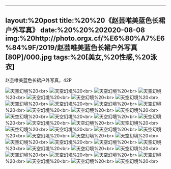 ﻿---
layout:%20post
title:%20%20《赵芸唯美蓝色长裙户外写真》
date:%20%20%202020-08-08
img:%20http://photo.orgx.cf/%E6%80%A7%E6%84%9F/2019/赵芸唯美蓝色长裙户外写真[80P]/000.jpg
tags:%20[美女,%20性感,%20泳衣]
---

赵芸唯美蓝色长裙户外写真，42P

![天空幻境](http://photo.orgx.cf/%E6%80%A7%E6%84%9F/2019/赵芸唯美蓝色长裙户外写真[80P]/001.jpg%20''天空幻境'')%20<br>
![天空幻境](http://photo.orgx.cf/%E6%80%A7%E6%84%9F/2019/赵芸唯美蓝色长裙户外写真[80P]/002.jpg%20''天空幻境'')%20<br>
![天空幻境](http://photo.orgx.cf/%E6%80%A7%E6%84%9F/2019/赵芸唯美蓝色长裙户外写真[80P]/003.jpg%20''天空幻境'')%20<br>
![天空幻境](http://photo.orgx.cf/%E6%80%A7%E6%84%9F/2019/赵芸唯美蓝色长裙户外写真[80P]/004.jpg%20''天空幻境'')%20<br>
![天空幻境](http://photo.orgx.cf/%E6%80%A7%E6%84%9F/2019/赵芸唯美蓝色长裙户外写真[80P]/005.jpg%20''天空幻境'')%20<br>
![天空幻境](http://photo.orgx.cf/%E6%80%A7%E6%84%9F/2019/赵芸唯美蓝色长裙户外写真[80P]/006.jpg%20''天空幻境'')%20<br>
![天空幻境](http://photo.orgx.cf/%E6%80%A7%E6%84%9F/2019/赵芸唯美蓝色长裙户外写真[80P]/007.jpg%20''天空幻境'')%20<br>
![天空幻境](http://photo.orgx.cf/%E6%80%A7%E6%84%9F/2019/赵芸唯美蓝色长裙户外写真[80P]/008.jpg%20''天空幻境'')%20<br>
![天空幻境](http://photo.orgx.cf/%E6%80%A7%E6%84%9F/2019/赵芸唯美蓝色长裙户外写真[80P]/009.jpg%20''天空幻境'')%20<br>
![天空幻境](http://photo.orgx.cf/%E6%80%A7%E6%84%9F/2019/赵芸唯美蓝色长裙户外写真[80P]/010.jpg%20''天空幻境'')%20<br>
![天空幻境](http://photo.orgx.cf/%E6%80%A7%E6%84%9F/2019/赵芸唯美蓝色长裙户外写真[80P]/011.jpg%20''天空幻境'')%20<br>
![天空幻境](http://photo.orgx.cf/%E6%80%A7%E6%84%9F/2019/赵芸唯美蓝色长裙户外写真[80P]/012.jpg%20''天空幻境'')%20<br>
![天空幻境](http://photo.orgx.cf/%E6%80%A7%E6%84%9F/2019/赵芸唯美蓝色长裙户外写真[80P]/013.jpg%20''天空幻境'')%20<br>
![天空幻境](http://photo.orgx.cf/%E6%80%A7%E6%84%9F/2019/赵芸唯美蓝色长裙户外写真[80P]/014.jpg%20''天空幻境'')%20<br>
![天空幻境](http://photo.orgx.cf/%E6%80%A7%E6%84%9F/2019/赵芸唯美蓝色长裙户外写真[80P]/015.jpg%20''天空幻境'')%20<br>
![天空幻境](http://photo.orgx.cf/%E6%80%A7%E6%84%9F/2019/赵芸唯美蓝色长裙户外写真[80P]/016.jpg%20''天空幻境'')%20<br>
![天空幻境](http://photo.orgx.cf/%E6%80%A7%E6%84%9F/2019/赵芸唯美蓝色长裙户外写真[80P]/017.jpg%20''天空幻境'')%20<br>
![天空幻境](http://photo.orgx.cf/%E6%80%A7%E6%84%9F/2019/赵芸唯美蓝色长裙户外写真[80P]/018.jpg%20''天空幻境'')%20<br>
![天空幻境](http://photo.orgx.cf/%E6%80%A7%E6%84%9F/2019/赵芸唯美蓝色长裙户外写真[80P]/019.jpg%20''天空幻境'')%20<br>
![天空幻境](http://photo.orgx.cf/%E6%80%A7%E6%84%9F/2019/赵芸唯美蓝色长裙户外写真[80P]/020.jpg%20''天空幻境'')%20<br>
![天空幻境](http://photo.orgx.cf/%E6%80%A7%E6%84%9F/2019/赵芸唯美蓝色长裙户外写真[80P]/021.jpg%20''天空幻境'')%20<br>
![天空幻境](http://photo.orgx.cf/%E6%80%A7%E6%84%9F/2019/赵芸唯美蓝色长裙户外写真[80P]/022.jpg%20''天空幻境'')%20<br>
![天空幻境](http://photo.orgx.cf/%E6%80%A7%E6%84%9F/2019/赵芸唯美蓝色长裙户外写真[80P]/023.jpg%20''天空幻境'')%20<br>
![天空幻境](http://photo.orgx.cf/%E6%80%A7%E6%84%9F/2019/赵芸唯美蓝色长裙户外写真[80P]/024.jpg%20''天空幻境'')%20<br>
![天空幻境](http://photo.orgx.cf/%E6%80%A7%E6%84%9F/2019/赵芸唯美蓝色长裙户外写真[80P]/025.jpg%20''天空幻境'')%20<br>
![天空幻境](http://photo.orgx.cf/%E6%80%A7%E6%84%9F/2019/赵芸唯美蓝色长裙户外写真[80P]/026.jpg%20''天空幻境'')%20<br>
![天空幻境](http://photo.orgx.cf/%E6%80%A7%E6%84%9F/2019/赵芸唯美蓝色长裙户外写真[80P]/027.jpg%20''天空幻境'')%20<br>
![天空幻境](http://photo.orgx.cf/%E6%80%A7%E6%84%9F/2019/赵芸唯美蓝色长裙户外写真[80P]/028.jpg%20''天空幻境'')%20<br>
![天空幻境](http://photo.orgx.cf/%E6%80%A7%E6%84%9F/2019/赵芸唯美蓝色长裙户外写真[80P]/029.jpg%20''天空幻境'')%20<br>
![天空幻境](http://photo.orgx.cf/%E6%80%A7%E6%84%9F/2019/赵芸唯美蓝色长裙户外写真[80P]/030.jpg%20''天空幻境'')%20<br>
![天空幻境](http://photo.orgx.cf/%E6%80%A7%E6%84%9F/2019/赵芸唯美蓝色长裙户外写真[80P]/031.jpg%20''天空幻境'')%20<br>
![天空幻境](http://photo.orgx.cf/%E6%80%A7%E6%84%9F/2019/赵芸唯美蓝色长裙户外写真[80P]/032.jpg%20''天空幻境'')%20<br>
![天空幻境](http://photo.orgx.cf/%E6%80%A7%E6%84%9F/2019/赵芸唯美蓝色长裙户外写真[80P]/033.jpg%20''天空幻境'')%20<br>
![天空幻境](http://photo.orgx.cf/%E6%80%A7%E6%84%9F/2019/赵芸唯美蓝色长裙户外写真[80P]/034.jpg%20''天空幻境'')%20<br>
![天空幻境](http://photo.orgx.cf/%E6%80%A7%E6%84%9F/2019/赵芸唯美蓝色长裙户外写真[80P]/035.jpg%20''天空幻境'')%20<br>
![天空幻境](http://photo.orgx.cf/%E6%80%A7%E6%84%9F/2019/赵芸唯美蓝色长裙户外写真[80P]/036.jpg%20''天空幻境'')%20<br>
![天空幻境](http://photo.orgx.cf/%E6%80%A7%E6%84%9F/2019/赵芸唯美蓝色长裙户外写真[80P]/037.jpg%20''天空幻境'')%20<br>
![天空幻境](http://photo.orgx.cf/%E6%80%A7%E6%84%9F/2019/赵芸唯美蓝色长裙户外写真[80P]/038.jpg%20''天空幻境'')%20<br>
![天空幻境](http://photo.orgx.cf/%E6%80%A7%E6%84%9F/2019/赵芸唯美蓝色长裙户外写真[80P]/039.jpg%20''天空幻境'')%20<br>
![天空幻境](http://photo.orgx.cf/%E6%80%A7%E6%84%9F/2019/赵芸唯美蓝色长裙户外写真[80P]/040.jpg%20''天空幻境'')%20<br>
![天空幻境](http://photo.orgx.cf/%E6%80%A7%E6%84%9F/2019/赵芸唯美蓝色长裙户外写真[80P]/041.jpg%20''天空幻境'')%20<br>
![天空幻境](http://photo.orgx.cf/%E6%80%A7%E6%84%9F/2019/赵芸唯美蓝色长裙户外写真[80P]/042.jpg%20''天空幻境'')%20<br>
